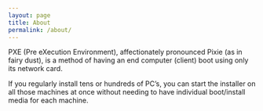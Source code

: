 ```yaml
---
layout: page
title: About
permalink: /about/
---
```

PXE (Pre eXecution Environment), affectionately pronounced Pixie (as in fairy dust), is a method of having an end computer (client) boot using only its network card.

If you regularly install tens or hundreds of PC’s, you can start the installer on all those machines at once without needing to have individual boot/install media for each machine.


<!-- This is the base Jekyll theme. You can find out more info about customizing your Jekyll theme, as well as basic Jekyll usage documentation at [jekyllrb.com](http://jekyllrb.com/)

You can find the source code for the Jekyll new theme at: [github.com/jglovier/jekyll-new](https://github.com/jglovier/jekyll-new)

You can find the source code for Jekyll at [github.com/jekyll/jekyll](https://github.com/jekyll/jekyll) -->
